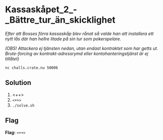 # Kassaskåpet_2_-_Bättre_tur_än_skicklighet
*Efter att Bosses förra kassaskåp blev rånat så valde han att installera ett nytt lås där han hellre litade på sin tur som pokerspelare.*

*(OBS! Attackera ej tjänsten nedan, utan endast kontraktet som har getts ut. Brute-forcing av kontrakt-adressrymd eller kontohanteringstjänst är ej tillåtet)*

`nc challs.crate.nu 50006`

## Solution
1. <++>
2. `<++>`
3. `./solve.sh`


## Flag
**Flag:** `<++>`
